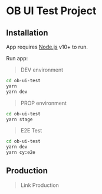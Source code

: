 # OB UI Test Project

## Installation

App requires [Node.js](https://nodejs.org/) v10+ to run.

Run app:

> DEV environment

```sh
cd ob-ui-test
yarn
yarn dev

```

> PROP environment

```sh
cd ob-ui-test
yarn stage

```

> E2E Test

```sh
cd ob-ui-test
yarn dev
yarn cy:e2e

```

## Production

> Link Production
